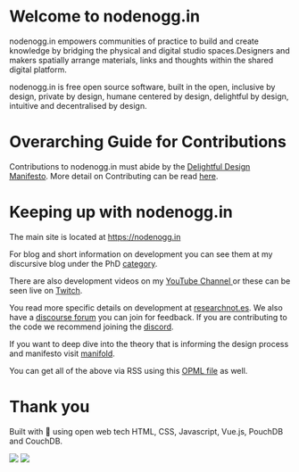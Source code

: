 # Welcome to nodenogg.in

nodenogg.in empowers communities of practice to build and create knowledge by bridging the physical and digital studio spaces.Designers and makers spatially arrange materials, links and thoughts within the shared digital platform.

nodenogg.in is free open source software, built in the open, inclusive by design, private by design, humane centered by design, delightful by design, intuitive and decentralised by design.

# Overarching Guide for Contributions

Contributions to nodenogg.in must abide by the [Delightful Design Manifesto](MANIFESTO.md). More detail on Contributing can be read [here](CONTRIIBUTING.md).

# Keeping up with nodenogg.in

The main site is located at https://nodenogg.in

For blog and short information on development you can see them at my discursive blog under the PhD [category](https://discursive.adamprocter.co.uk/categories/phd/).

There are also development videos on my [YouTube Channel ](https://www.youtube.com/channel/UCiFY1PKloMcquwuOoWmWTwg) or these can be seen live on [Twitch](https://www.twitch.tv/procterbot).

You read more specific details on development at [researchnot.es](https://researchnot.es/). We also have a [discourse forum](https://discourse.adamprocter.co.uk/) you can join for feedback. If you are contributing to the code we recommend joining the [discord](https://discord.gg/hEADgC7).

If you want to deep dive into the theory that is informing the design process and manifesto visit [manifold](https://manifold.soton.ac.uk).

You can get all of the above via RSS using this [OPML file](https://nodenogg.in/feed/subs.opml) as well.

# Thank you

Built with 💛 using open web tech HTML, CSS, Javascript, Vue.js, PouchDB and CouchDB.

![](https://nodenogg.in/img/interface.7e7c21ca.png)
![](https://nodenogg.in/img/interface2.8e05b906.png)
